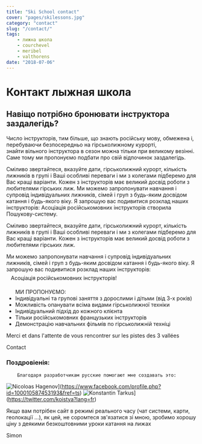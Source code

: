 ```yaml
---
title: "Ski School contact"
cover: "pages/skilessons.jpg"
category: "contact"
slug: "/contact/"
tags:
    - лижна школа
    - courchevel
    - meribel
    - valthorens
date: "2018-07-06"
---
```


# Контакт лыжная школа

## Навіщо потрібно бронювати інструктора заздалегідь?
Число інструкторів, тим більше, що знають російську мову, обмежена і, перебуваючи безпосередньо на гірськолижному курорті,   
знайти вільного інструктора в сезон можна тільки при великому везінні. Саме тому ми пропонуємо подбати про свій відпочинок заздалегідь.
 

Сміливо звертайтеся, вказуйте дати, гірськолижний курорт, кількість лижників в групі і Ваші особливі переваги і ми з колегами підберемо для Вас кращі варіанти.
Кожен з інструкторів має великий досвід роботи з любителями гірських лиж. Ми можемо запропонувати навчання і супровід індивідуальних лижників, сімей і груп з будь-яким досвідом катання і будь-якого віку.
Я запрошую вас подивитися розклад наших інструкторів: Асоціація російськомовних інструкторів створила Пошукову-систему.

Сміливо звертайтеся, вказуйте дати, гірськолижний курорт, кількість лижників в групі і Ваші особливі переваги і ми з колегами підберемо для Вас кращі варіанти.
Кожен з інструкторів має великий досвід роботи з любителями гірських лиж.

Ми можемо запропонувати навчання і супровід індивідуальних лижників, сімей і груп з будь-яким досвідом катання і будь-якого віку.
Я запрошую вас подивитися розклад наших інструкторів:  
<span style='display:inline-block;vertical-align:middle;padding:6px 12px'> Асоціація російськомовних інструкторів!   </span>

<ul> МИ ПРОПОНУЄМО: 
<li>Індивідуальні та групові заняття з дорослими і дітьми (від 3-х років) </li>
<li>Можливість опанувати всіма видами гірськолижної техніки  </li>
<li>Індивідуальний підхід до кожного клієнта </li>
<li>Тільки російськомовних французьких інструкторів </li>
<li>Демонстрацію навчальних фільмів по гірськолижній техніці </li>
</ul>

Merci et dans l'attente de vous rencontrer sur les pistes des 3 vallées

<email href="simon_skiscoolO0Ocom">Contact</email>

### Поздровіенія:
            
        Благодаря разработчикам русские помогают мне создавать это:
        
 ![Nicoloas Hagenov](http://graph.facebook.com/100010587453193/picture?type=large)](https://www.facebook.com/profile.php?id=100010587453193&fref=ts)
 ![Konstantin Tarkus](https://pbs.twimg.com/profile_images/916383839609675777/N2nNNxx3_400x400.jpg)](https://twitter.com/koistya?lang=fr)
 
  
Якщо вам потрібен сайт в режимі реального часу (чат системи, карти, геолокації ...), як цей, не соромтеся зв'язатися зі мною,
зробимо хорошу ціну з деякими безкоштовними уроки катання на лижах **<i class="fa fa-smile-o"> </i>**  

Simon    
